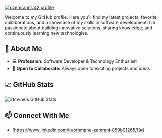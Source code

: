 [![ozemrani's 42 profile](https://42term.vercel.app/api/widget/student/ozemrani?theme=light)](https://42term.vercel.app)

Welcome to my GitHub profile. Here you'll find my latest projects, favorite collaborations, and a showcase of my skills in software development. I’m passionate about building innovative solutions, sharing knowledge, and continuously learning new technologies.

## 🚀 About Me
- 💻 **Profession:** Software Developer & Technology Enthusiast
- 🤝 **Open to Collaborate:** Always open to exciting projects and ideas

## 📈 GitHub Stats
![3tmvne's GitHub Stats](https://github-readme-stats.vercel.app/api?username=3tmvne&show_icons=true&hide_title=true&count_private=true&theme=github_dark)

## 📫 Connect With Me
- [https://www.linkedin.com/in/othmane-zemrani-859b01265/](#)

